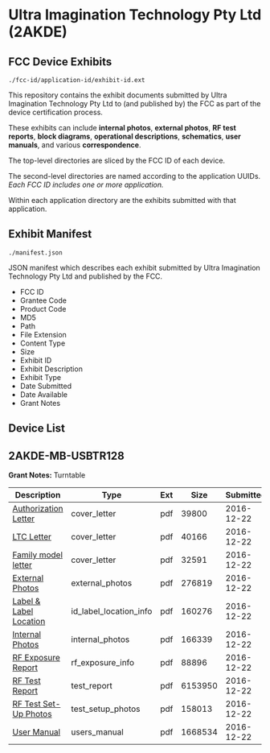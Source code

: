 # Ultra Imagination Technology Pty Ltd (2AKDE)
## FCC Device Exhibits

```
./fcc-id/application-id/exhibit-id.ext
```

This repository contains the exhibit documents submitted by Ultra Imagination Technology Pty Ltd to (and published by) the FCC as part of the device certification process.

These exhibits can include **internal photos**, **external photos**, **RF test reports**, **block diagrams**, **operational descriptions**, **schematics**, **user manuals**, and various **correspondence**.

The top-level directories are sliced by the FCC ID of each device.

The second-level directories are named according to the application UUIDs. *Each FCC ID includes one or more application.*

Within each application directory are the exhibits submitted with that application. 

## Exhibit Manifest

```
./manifest.json
```

JSON manifest which describes each exhibit submitted by Ultra Imagination Technology Pty Ltd and published by the FCC.

- FCC ID
- Grantee Code
- Product Code
- MD5
- Path
- File Extension
- Content Type
- Size
- Exhibit ID
- Exhibit Description
- Exhibit Type
- Date Submitted
- Date Available
- Grant Notes

## Device List
## 2AKDE-MB-USBTR128
**Grant Notes:** Turntable

| Description | Type | Ext | Size | Submitted | Available |
| ----------- | ---- | --- | ---- | --------- | --------- |
| [Authorization Letter](2AKDE-MB-USBTR128/595bf7934f28939add9e9a76a05af6d1/3236759.pdf) | cover_letter | pdf | 39800 | 2016-12-22 | 2016-12-22 |
| [LTC Letter](2AKDE-MB-USBTR128/595bf7934f28939add9e9a76a05af6d1/3236760.pdf) | cover_letter | pdf | 40166 | 2016-12-22 | 2016-12-22 |
| [Family model letter](2AKDE-MB-USBTR128/595bf7934f28939add9e9a76a05af6d1/3236761.pdf) | cover_letter | pdf | 32591 | 2016-12-22 | 2016-12-22 |
| [External Photos](2AKDE-MB-USBTR128/595bf7934f28939add9e9a76a05af6d1/3236762.pdf) | external_photos | pdf | 276819 | 2016-12-22 | 2016-12-22 |
| [Label & Label Location](2AKDE-MB-USBTR128/595bf7934f28939add9e9a76a05af6d1/3236763.pdf) | id_label_location_info | pdf | 160276 | 2016-12-22 | 2016-12-22 |
| [Internal Photos](2AKDE-MB-USBTR128/595bf7934f28939add9e9a76a05af6d1/3236764.pdf) | internal_photos | pdf | 166339 | 2016-12-22 | 2016-12-22 |
| [RF Exposure Report](2AKDE-MB-USBTR128/595bf7934f28939add9e9a76a05af6d1/3236766.pdf) | rf_exposure_info | pdf | 88896 | 2016-12-22 | 2016-12-22 |
| [RF Test Report](2AKDE-MB-USBTR128/595bf7934f28939add9e9a76a05af6d1/3236768.pdf) | test_report | pdf | 6153950 | 2016-12-22 | 2016-12-22 |
| [RF Test Set-Up Photos](2AKDE-MB-USBTR128/595bf7934f28939add9e9a76a05af6d1/3236769.pdf) | test_setup_photos | pdf | 158013 | 2016-12-22 | 2016-12-22 |
| [User Manual](2AKDE-MB-USBTR128/595bf7934f28939add9e9a76a05af6d1/3236770.pdf) | users_manual | pdf | 1668534 | 2016-12-22 | 2016-12-22 |
